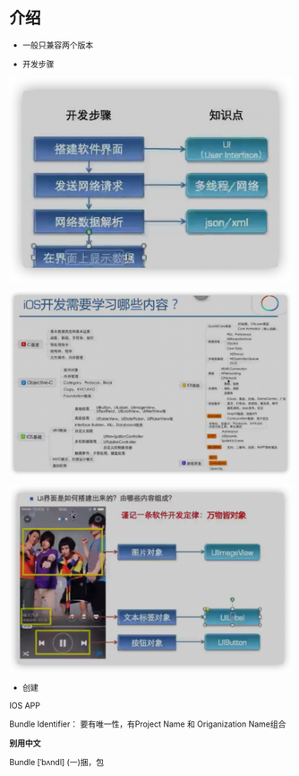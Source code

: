 # 介绍

- 一般只兼容两个版本

- 开发步骤

![image-20210825223708891](IOS%E5%BC%80%E5%8F%91%E4%BB%8B%E7%BB%8D.assets/image-20210825223708891.png)



![image-20210826162533737](IOS%E5%BC%80%E5%8F%91%E4%BB%8B%E7%BB%8D.assets/image-20210826162533737.png)



![image-20210826162753982](IOS%E5%BC%80%E5%8F%91%E4%BB%8B%E7%BB%8D.assets/image-20210826162753982.png)

- 创建

IOS APP

Bundle Identifier： 要有唯一性，有Project Name 和 Origanization Name组合

**别用中文**

Bundle  [ˈbʌndl]  (一)捆，包


